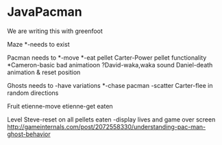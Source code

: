 # JavaPacman
We are writing this with greenfoot

Maze 
*-needs to exist

Pacman needs to
*-move
*-eat pellet
Carter-Power pellet functionality
*Cameron-basic bad animatioon
?David-waka,waka sound
Daniel-death animation & reset position

Ghosts needs to
-have variations
*-chase pacman
-scatter
Carter-flee in random directions

Fruit
etienne-move
etienne-get eaten

Level
Steve-reset on all pellets eaten
-display lives and game over screen
http://gameinternals.com/post/2072558330/understanding-pac-man-ghost-behavior





